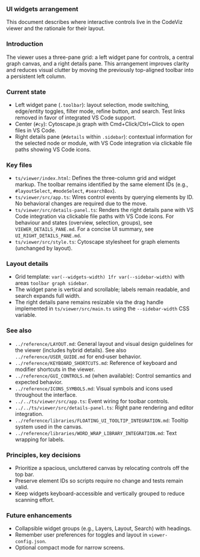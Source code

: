 ### UI widgets arrangement

This document describes where interactive controls live in the CodeViz viewer and the rationale for their layout.

### Introduction

The viewer uses a three-pane grid: a left widget pane for controls, a central graph canvas, and a right details pane. This arrangement improves clarity and reduces visual clutter by moving the previously top-aligned toolbar into a persistent left column.

### Current state

- Left widget pane (`.toolbar`): layout selection, mode switching, edge/entity toggles, filter mode, refine button, and search. Test links removed in favor of integrated VS Code support.
- Center (`#cy`): Cytoscape.js graph with Cmd+Click/Ctrl+Click to open files in VS Code.
- Right details pane (`#details` within `.sidebar`): contextual information for the selected node or module, with VS Code integration via clickable file paths showing VS Code icons.

### Key files

- `ts/viewer/index.html`: Defines the three-column grid and widget markup. The toolbar remains identified by the same element IDs (e.g., `#layoutSelect`, `#modeSelect`, `#searchBox`).
- `ts/viewer/src/app.ts`: Wires control events by querying elements by ID. No behavioral changes are required due to the move.
- `ts/viewer/src/details-panel.ts`: Renders the right details pane with VS Code integration via clickable file paths with VS Code icons. For behaviour and states (overview, selection, groups), see `VIEWER_DETAILS_PANE.md`. For a concise UI summary, see `UI_RIGHT_DETAILS_PANE.md`.
- `ts/viewer/src/style.ts`: Cytoscape stylesheet for graph elements (unchanged by layout).

### Layout details

- Grid template: `var(--widgets-width) 1fr var(--sidebar-width)` with areas `toolbar graph sidebar`.
- The widget pane is vertical and scrollable; labels remain readable, and search expands full width.
- The right details pane remains resizable via the drag handle implemented in `ts/viewer/src/main.ts` using the `--sidebar-width` CSS variable.

### See also

- `../reference/LAYOUT.md`: General layout and visual design guidelines for the viewer (includes hybrid details). See also `../reference/USER_GUIDE.md` for end‑user behavior.
- `../reference/KEYBOARD_SHORTCUTS.md`: Reference of keyboard and modifier shortcuts in the viewer.
- `../reference/GUI_CONTROLS.md` (when available): Control semantics and expected behavior.
- `../reference/ICONS_SYMBOLS.md`: Visual symbols and icons used throughout the interface.
- `../../ts/viewer/src/app.ts`: Event wiring for toolbar controls.
- `../../ts/viewer/src/details-panel.ts`: Right pane rendering and editor integration.
- `../reference/libraries/FLOATING_UI_TOOLTIP_INTEGRATION.md`: Tooltip system used in the canvas.
- `../reference/libraries/WORD_WRAP_LIBRARY_INTEGRATION.md`: Text wrapping for labels.

### Principles, key decisions

- Prioritize a spacious, uncluttered canvas by relocating controls off the top bar.
- Preserve element IDs so scripts require no change and tests remain valid.
- Keep widgets keyboard-accessible and vertically grouped to reduce scanning effort.

### Future enhancements

- Collapsible widget groups (e.g., Layers, Layout, Search) with headings.
- Remember user preferences for toggles and layout in `viewer-config.json`.
- Optional compact mode for narrow screens.


